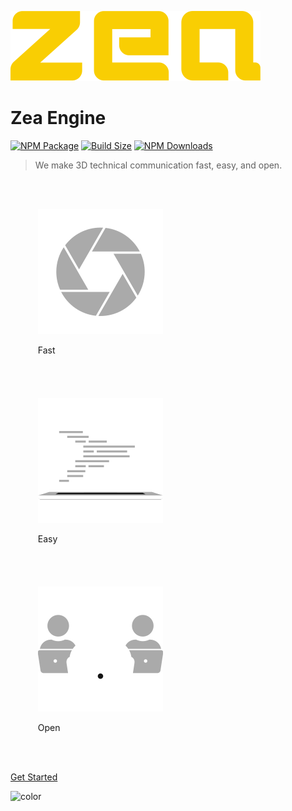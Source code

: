 [//]: <> (Author: Michael Smith)
[//]: <> (Date: May 22, 2020)

![logo](_media/logo-zea.svg)

# Zea Engine
[![NPM Package][npm]][npm-url]
[![Build Size][build-size]][build-size-url]
[![NPM Downloads][npm-downloads]][npmtrends-url]


> We make 3D technical communication fast, easy, and open.


<ul style="display:inline-block">

<li style="display:inline-block; padding:20px;">

![power](_media/icon-power.svg)

Fast

</li>

<li style="display:inline-block; padding:20px;">

![versatility](_media/icon-versatility.svg)

Easy

</li>
<li style="display:inline-block; padding:20px;">

![reach](_media/icon-reach.svg)

Open

</li>
</ul>

[Get Started](README.md)

<!-- background color -->

![color](#333333)

[npm]: https://badge.fury.io/js/%40zeainc%2Fzea-engine.svg
[npm-url]: https://www.npmjs.com/package/@zeainc/zea-engine
[build-size]: https://badgen.net/bundlephobia/minzip/@zeainc/zea-engine
[build-size-url]: https://bundlephobia.com/result?p=@zeainc/zea-engine
[npm-downloads]: https://img.shields.io/npm/dw/@zeainc/zea-engine
[npmtrends-url]: https://www.npmtrends.com/@zeainc/zea-engine
